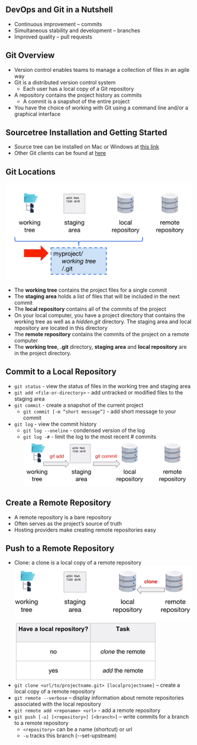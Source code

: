 ## DevOps and Git in a Nutshell
* Continuous improvement – commits
* Simultaneous stability and development – branches
* Improved quality – pull requests

## Git Overview
* Version control enables teams to manage a collection of files in an agile way
* Git is a distributed version control system
  * Each user has a local copy of a Git repository
* A repository contains the project history as commits
  * A commit is a snapshot of the entire project
* You have the choice of working with Git using a command line and/or a graphical interface

## Sourcetree Installation and Getting Started
* Source tree can be installed on Mac or Windows at 
[this link](https://www.sourcetree.app.com/)
* Other Git clients can be found at 
[here](https://git-scm.com/downloads/guis)

## Git Locations
![alt text](Picture1.png)
* The **working tree** contains the project files for a single commit
* The **staging area** holds a list of files that will be included in the next commit
* The **local repository** contains all of the commits of the project
* On your local computer, you have a project directory that contains the working tree as well as a *hidden.git* directory. The staging area and local repository are located in this directory
* The **remote repository** contains the commits of the project on a remote computer
* The **working tree**, **.git** directory, **staging area** and **local repository** are in the project directory.

## Commit to a Local Repository
* `git status` - view the status of files in the working tree and staging area
* `git add <file-or-directory>` - add untracked or modified files to the staging area
* `git commit` - create a snapshot of the current project
  * `git commit [-m “short message”]` - add short message to your commit
* `git log` - view the commit history
  * `git log --oneline` - condensed version of the log
  * `git log -#` - limit the log to the most recent # commits
![alt text](Picture2.png)  
  
## Create a Remote Repository
* A remote repository is a bare repository
*	Often serves as the project’s source of truth
*	Hosting providers make creating remote repositories easy

## Push to a Remote Repository
*	Clone: a clone is a local copy of a remote repository
![alt text](Picture3.png) 
![alt text](Picture4.png) 
*	`git clone <url/to/projectname.git> [localprojectname]` – create a local copy of a remote repository
*	`git remote --verbose` – display information about remote repositories associated with the local repository
*	`git remote add <reponame> <url>` - add a remote repository
* `git push [-u] [<repository>] [<branch>]` – write commits for a branch to a remote repository
  * `<repository>` can be a name (shortcut) or url
  * `-u` tracks this branch (--set-upstream)






